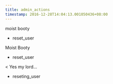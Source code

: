 ```yaml
---
title: admin_actions
timestamp: 2016-12-28T14:04:13.001050436+08:00
---
```


moist booty
* reset_user

Moist Booty
* reset_user

< Yes my lord...
* reseting_user

